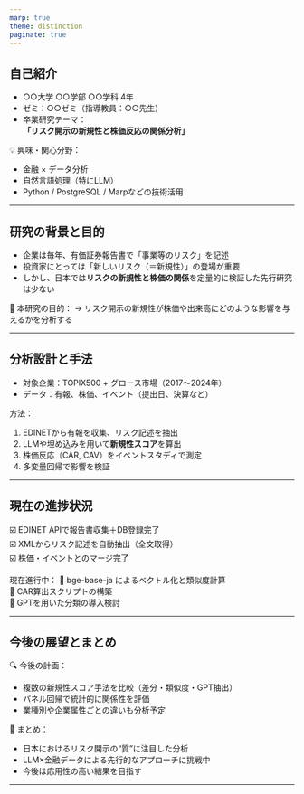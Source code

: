 ```yaml
---
marp: true
theme: distinction
paginate: true
---
```


<!-- 1. 自己紹介 -->
## 自己紹介

- ○○大学 ○○学部 ○○学科 4年  
- ゼミ：○○ゼミ（指導教員：○○先生）  
- 卒業研究テーマ：  
  **「リスク開示の新規性と株価反応の関係分析」**

💡 興味・関心分野：  
- 金融 × データ分析  
- 自然言語処理（特にLLM）  
- Python / PostgreSQL / Marpなどの技術活用

---

<!-- 2. 背景と目的 -->
## 研究の背景と目的

- 企業は毎年、有価証券報告書で「事業等のリスク」を記述  
- 投資家にとっては「新しいリスク（＝新規性）」の登場が重要  
- しかし、日本では**リスクの新規性と株価の関係**を定量的に検証した先行研究は少ない

🎯 本研究の目的：
→ リスク開示の新規性が株価や出来高にどのような影響を与えるかを分析する

---

<!-- 3. 分析設計と手法 -->
## 分析設計と手法

- 対象企業：TOPIX500 + グロース市場（2017〜2024年）  
- データ：有報、株価、イベント（提出日、決算など）

方法：
1. EDINETから有報を収集、リスク記述を抽出  
2. LLMや埋め込みを用いて**新規性スコア**を算出  
3. 株価反応（CAR, CAV）をイベントスタディで測定  
4. 多変量回帰で影響を検証

---

<!-- 4. 現在の進捗 -->
## 現在の進捗状況

☑️ EDINET APIで報告書収集＋DB登録完了  
☑️ XMLからリスク記述を自動抽出（全文取得）  
☑️ 株価・イベントとのマージ完了


現在進行中：
🔲 bge-base-ja によるベクトル化と類似度計算  
🔲 CAR算出スクリプトの構築  
🔲 GPTを用いた分類の導入検討

---

<!-- 5. 今後の展望とまとめ -->
## 今後の展望とまとめ

🔍 今後の計画：
- 複数の新規性スコア手法を比較（差分・類似度・GPT抽出）  
- パネル回帰で統計的に関係性を評価  
- 業種別や企業属性ごとの違いも分析予定

📌 まとめ：
- 日本におけるリスク開示の“質”に注目した分析  
- LLM×金融データによる先行的なアプローチに挑戦中  
- 今後は応用性の高い結果を目指す

---
